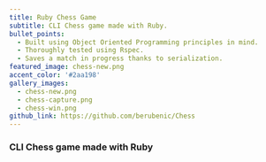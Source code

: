 ```yaml
---
title: Ruby Chess Game
subtitle: CLI Chess game made with Ruby.
bullet_points: 
  - Built using Object Oriented Programming principles in mind.
  - Thoroughly tested using Rspec.
  - Saves a match in progress thanks to serialization.
featured_image: chess-new.png
accent_color: '#2aa198'
gallery_images:
  - chess-new.png
  - chess-capture.png
  - chess-win.png
github_link: https://github.com/berubenic/Chess
---
```

### CLI Chess game made with Ruby
